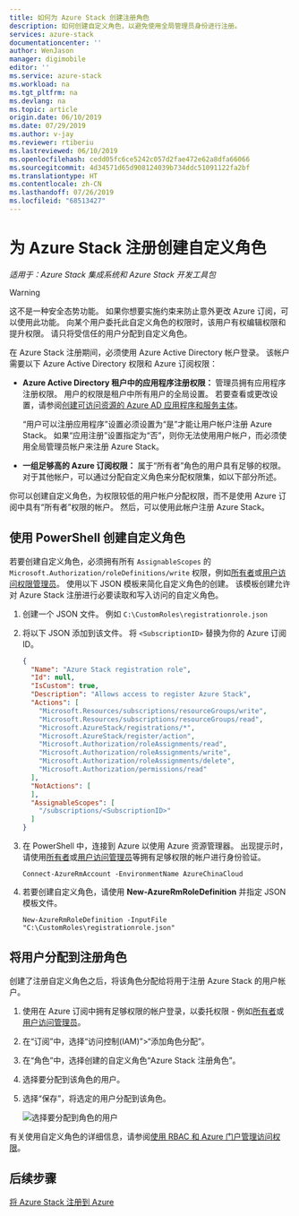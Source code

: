 ```yaml
---
title: 如何为 Azure Stack 创建注册角色
description: 如何创建自定义角色，以避免使用全局管理员身份进行注册。
services: azure-stack
documentationcenter: ''
author: WenJason
manager: digimobile
editor: ''
ms.service: azure-stack
ms.workload: na
ms.tgt_pltfrm: na
ms.devlang: na
ms.topic: article
origin.date: 06/10/2019
ms.date: 07/29/2019
ms.author: v-jay
ms.reviewer: rtiberiu
ms.lastreviewed: 06/10/2019
ms.openlocfilehash: cedd05fc6ce5242c057d2fae472e62a8dfa66066
ms.sourcegitcommit: 4d34571d65d908124039b734ddc51091122fa2bf
ms.translationtype: HT
ms.contentlocale: zh-CN
ms.lasthandoff: 07/26/2019
ms.locfileid: "68513427"
---
```

# <a name="create-a-custom-role-for-azure-stack-registration"></a>为 Azure Stack 注册创建自定义角色

*适用于：Azure Stack 集成系统和 Azure Stack 开发工具包*

> [!WARNING]
> 这不是一种安全态势功能。 如果你想要实施约束来防止意外更改 Azure 订阅，可以使用此功能。 向某个用户委托此自定义角色的权限时，该用户有权编辑权限和提升权限。 请只将受信任的用户分配到自定义角色。

在 Azure Stack 注册期间，必须使用 Azure Active Directory 帐户登录。 该帐户需要以下 Azure Active Directory 权限和 Azure 订阅权限：

* **Azure Active Directory 租户中的应用程序注册权限：** 管理员拥有应用程序注册权限。 用户的权限是租户中所有用户的全局设置。 若要查看或更改设置，请参阅[创建可访问资源的 Azure AD 应用程序和服务主体](/active-directory/develop/howto-create-service-principal-portal#required-permissions)。

    “用户可以注册应用程序”设置必须设置为“是”才能让用户帐户注册 Azure Stack。   如果“应用注册”设置指定为“否”，则你无法使用用户帐户，而必须使用全局管理员帐户来注册 Azure Stack。 

* **一组足够高的 Azure 订阅权限：** 属于“所有者”角色的用户具有足够的权限。 对于其他帐户，可以通过分配自定义角色来分配权限集，如以下部分所述。

你可以创建自定义角色，为权限较低的用户帐户分配权限，而不是使用 Azure 订阅中具有“所有者”权限的帐户。 然后，可以使用此帐户注册 Azure Stack。

## <a name="create-a-custom-role-using-powershell"></a>使用 PowerShell 创建自定义角色

若要创建自定义角色，必须拥有所有 `AssignableScopes` 的 `Microsoft.Authorization/roleDefinitions/write` 权限，例如[所有者](/role-based-access-control/built-in-roles#owner)或[用户访问权限管理员](/role-based-access-control/built-in-roles#user-access-administrator)。 使用以下 JSON 模板来简化自定义角色的创建。 该模板创建允许对 Azure Stack 注册进行必要读取和写入访问的自定义角色。

1. 创建一个 JSON 文件。 例如 `C:\CustomRoles\registrationrole.json`
2. 将以下 JSON 添加到该文件。 将 `<SubscriptionID>` 替换为你的 Azure 订阅 ID。

    ```json
    {
      "Name": "Azure Stack registration role",
      "Id": null,
      "IsCustom": true,
      "Description": "Allows access to register Azure Stack",
      "Actions": [
        "Microsoft.Resources/subscriptions/resourceGroups/write",
        "Microsoft.Resources/subscriptions/resourceGroups/read",
        "Microsoft.AzureStack/registrations/*",
        "Microsoft.AzureStack/register/action",
        "Microsoft.Authorization/roleAssignments/read",
        "Microsoft.Authorization/roleAssignments/write",
        "Microsoft.Authorization/roleAssignments/delete",
        "Microsoft.Authorization/permissions/read"
      ],
      "NotActions": [
      ],
      "AssignableScopes": [
        "/subscriptions/<SubscriptionID>"
      ]
    }
    ```

3. 在 PowerShell 中，连接到 Azure 以使用 Azure 资源管理器。 出现提示时，请使用[所有者](/role-based-access-control/built-in-roles#owner)或[用户访问管理员](/role-based-access-control/built-in-roles#user-access-administrator)等拥有足够权限的帐户进行身份验证。

    ```azurepowershell
    Connect-AzureRmAccount -EnvironmentName AzureChinaCloud
    ```

4. 若要创建自定义角色，请使用 **New-AzureRmRoleDefinition** 并指定 JSON 模板文件。

    ``` azurepowershell
    New-AzureRmRoleDefinition -InputFile "C:\CustomRoles\registrationrole.json"
    ```

## <a name="assign-a-user-to-registration-role"></a>将用户分配到注册角色

创建了注册自定义角色之后，将该角色分配给将用于注册 Azure Stack 的用户帐户。

1. 使用在 Azure 订阅中拥有足够权限的帐户登录，以委托权限 - 例如[所有者](/role-based-access-control/built-in-roles#owner)或[用户访问管理员](/role-based-access-control/built-in-roles#user-access-administrator)。
2. 在“订阅”中，选择“访问控制(IAM)”>“添加角色分配”。  
3. 在“角色”中，选择创建的自定义角色“Azure Stack 注册角色”。  
4. 选择要分配到该角色的用户。
5. 选择“保存”，将选定的用户分配到该角色。 

    ![选择要分配到角色的用户](media/azure-stack-registration-role/assign-role.png)

有关使用自定义角色的详细信息，请参阅[使用 RBAC 和 Azure 门户管理访问权限](/role-based-access-control/role-assignments-portal)。

## <a name="next-steps"></a>后续步骤

[将 Azure Stack 注册到 Azure](azure-stack-registration.md)
